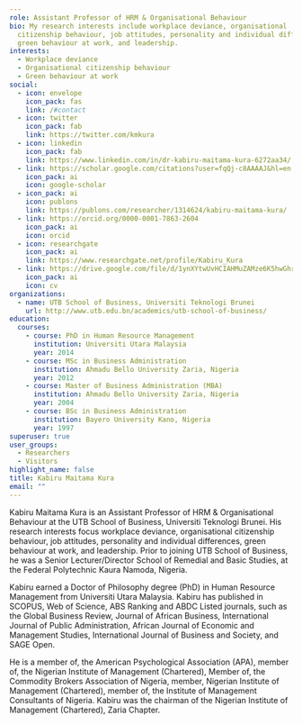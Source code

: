 ```yaml
---
role: Assistant Professor of HRM & Organisational Behaviour
bio: My research interests include workplace deviance, organisational
  citizenship behaviour, job attitudes, personality and individual differences,
  green behaviour at work, and leadership.
interests:
  - Workplace deviance
  - Organisational citizenship behaviour
  - Green behaviour at work
social:
  - icon: envelope
    icon_pack: fas
    link: /#contact
  - icon: twitter
    icon_pack: fab
    link: https://twitter.com/kmkura
  - icon: linkedin
    icon_pack: fab
    link: https://www.linkedin.com/in/dr-kabiru-maitama-kura-6272aa34/
  - link: https://scholar.google.com/citations?user=fqQj-c8AAAAJ&hl=en
    icon_pack: ai
    icon: google-scholar
  - icon_pack: ai
    icon: publons
    link: https://publons.com/researcher/1314624/kabiru-maitama-kura/
  - link: https://orcid.org/0000-0001-7863-2604
    icon_pack: ai
    icon: orcid
  - icon: researchgate
    icon_pack: ai
    link: https://www.researchgate.net/profile/Kabiru_Kura
  - link: https://drive.google.com/file/d/1ynXYtwUvHCIAHMuZAMze6K5hwGhrjE5N/view?usp=sharing
    icon_pack: ai
    icon: cv
organizations:
  - name: UTB School of Business, Universiti Teknologi Brunei
    url: http://www.utb.edu.bn/academics/utb-school-of-business/
education:
  courses:
    - course: PhD in Human Resource Management
      institution: Universiti Utara Malaysia
      year: 2014
    - course: MSc in Business Administration
      institution: Ahmadu Bello University Zaria, Nigeria
      year: 2012
    - course: Master of Business Administration (MBA)
      institution: Ahmadu Bello University Zaria, Nigeria
      year: 2004
    - course: BSc in Business Administration
      institution: Bayero University Kano, Nigeria
      year: 1997
superuser: true
user_groups:
  - Researchers
  - Visitors
highlight_name: false
title: Kabiru Maitama Kura
email: ""
---
```

<div class=text-justify> 

Kabiru Maitama Kura is an Assistant Professor of HRM & Organisational Behaviour at the UTB School of Business, Universiti Teknologi Brunei. His research interests focus workplace deviance, organisational citizenship behaviour, job attitudes, personality and individual differences, green behaviour at work, and leadership. Prior to joining UTB School of Business, he was a Senior Lecturer/Director School of Remedial and Basic Studies, at the Federal Polytechnic Kaura Namoda, Nigeria.

Kabiru earned a Doctor of Philosophy degree (PhD) in Human Resource Management from Universiti Utara Malaysia. Kabiru has published in SCOPUS, Web of Science, ABS Ranking and ABDC Listed journals, such as the Global Business Review, Journal of African Business, International Journal of Public Administration, African Journal of Economic and Management Studies, International Journal of Business and Society, and SAGE Open.

He is a member of, the American Psychological Association (APA), member of, the Nigerian Institute of Management (Chartered), Member of, the Commodity Brokers Association of Nigeria, member, Nigerian Institute of Management (Chartered), member of, the Institute of Management Consultants of Nigeria. Kabiru was the chairman of the Nigerian Institute of Management (Chartered), Zaria Chapter.

</div>


